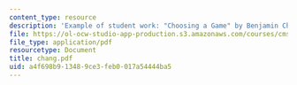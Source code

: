 ```yaml
---
content_type: resource
description: 'Example of student work: "Choosing a Game" by Benjamin Chang.'
file: https://ol-ocw-studio-app-production.s3.amazonaws.com/courses/cms-600-videogame-theory-and-analysis-fall-2007/a4f698b913489ce3feb0017a54444ba5_chang.pdf
file_type: application/pdf
resourcetype: Document
title: chang.pdf
uid: a4f698b9-1348-9ce3-feb0-017a54444ba5
---
```

